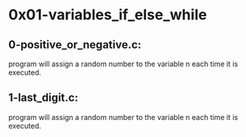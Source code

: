 # 0x01-variables_if_else_while

## 0-positive_or_negative.c:
  program will assign a random number to the variable n each time it is executed.
  
## 1-last_digit.c:
  program will assign a random number to the variable n each time it is executed.
